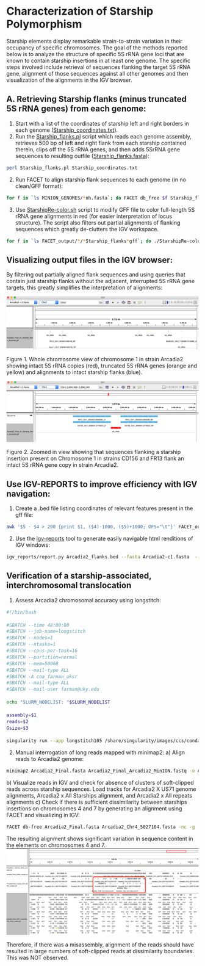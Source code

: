 # Characterization of Starship Polymorphism
Starship elements display remarkable strain-to-strain variation in their occupancy of specific chromosomes. The goal of the methods reported below is to analyze the structure of specific 5S rRNA gene loci that are known to contain starship insertions in at least one genome. The specific steps involved include retrieval of sequences flanking the target 5S rRNA gene, alignment of those sequences against all other genomes and then visualization of the alignments in the IGV browser.

## A. Retrieving Starship flanks (minus truncated 5S rRNA genes) from each genome:

1. Start with a list of the coordinates of starship left and right borders in each genome ([Starship_coordinates.txt](/data/Starship_coordinates.txt)).
2. Run the [Starship_flanks.pl](/scripts/Starship_flanks.pl) script which reads each genome assembly, retrieves 500 bp of left and right flank from each starship contained therein, clips off the 5S rRNA genes, and then adds 5SrRNA gene sequences to resulting outfile ([Starship_flanks.fasta](/data/Starship_flanks.fasta)):
```bash
perl Starship_flanks.pl Starship_coordinates.txt
```
2. Run FACET to align starship flank sequences to each genome (in no clean/GFF format):
```bash
for f in `ls MINION_GENOMES/*nh.fasta`; do FACET db_free $f Starship_flanks.fasta -nc -g; done
```
3. Use [StarshipRe-color.sh](/scripts/StarshipRe-color.sh) script to modify GFF file to color full-length 5S rRNA gene alignments in red (for easier interpretation of locus structure). The script also filters out partial alignments of flanking sequences which greatly de-clutters the IGV workspace.
```bash
for f in `ls FACET_output/*/*Starship_flanks*gff`; do ./StarshipRe-color.sh $f; rm $f; done
```
## Visualizing output files in the IGV browser:
By filtering out partially aligned flank sequences and using queries that contain just starship flanks without the adjacent, interrupted 5S rRNA gene targets, this greatly simplifies the interpretation of alignments:

![WholeChromosomeView.png](/data/WholeChromosomeView.png)

Figure 1. Whole chromosome view of chromosome 1 in strain Arcadia2 showing intact 5S rRNA copies (red), truncated 5S rRNA genes (orange and yellow) and alignments to intact starship flanks (blue).


![Intact5SrRNA.png](/data/Intact5SrRNA.png)

Figure 2. Zoomed in view showing that sequences flanking a starship insertion present on Chromosome 1 in strains CD156 and FR13 flank an intact 5S rRNA gene copy in strain Arcadia2.

## Use IGV-REPORTS to improve efficiency with IGV navigation:
1. Create a .bed file listing coordinates of relevant features present in the gff file:
```bash
awk '$5 - $4 > 200 {print $1, ($4)-1000, ($5)+1000; OFS="\t"}' FACET_output/Arcadia2-c1/Arcadia2-c1_Starship_flanks_recolored_noclean.gff > Arcadia_flanks.bed
```
2. Use the [igv-reports](https://github.com/igvteam/igv-reports) tool to generate easily navigable html renditions of IGV windows:
```bash
igv_reports/report.py Arcadia2_flanks.bed --fasta Arcadia2-c1.fasta  --flanking 1000 --tracks FACET_output/Arcadia2-c1/Arcadia2-c1_Starship_flanks_recolored_noclean.gff --output Arcadia_reports2.html
```
## Verification of a starship-associated, interchromosomal translocation
1. Assess Arcadia2 chromosomal accuracy using longstitch:
```bash
#!/bin/bash

#SBATCH --time 48:00:00
#SBATCH --job-name=longstitch
#SBATCH --nodes=1
#SBATCH --ntasks=1
#SBATCH --cpus-per-task=16
#SBATCH --partition=normal
#SBATCH --mem=500GB
#SBATCH --mail-type ALL
#SBATCH -A coa_farman_uksr
#SBATCH --mail-type ALL
#SBATCH --mail-user farman@uky.edu

echo "SLURM_NODELIST: "$SLURM_NODELIST

assembly=$1
reads=$2
Gsize=$3

singularity run --app longstitch105 /share/singularity/images/ccs/conda/amd-conda14-rocky8.sinf longstitch tigmint-ntLink-arks draft=$assembly reads=$reads G=$Gsize t=16
```
2. Manual interrogation of long reads mapped with minimap2:
a) Align reads to Arcadia2 genome:
```bash
minimap2 Arcadia2_Final.fasta Arcadia2_Final_Arcadia2_MinION.fastq -o Arcadia2_Final_Arcadia2_MinION_Sorted.bam
```
b) Visualize reads in IGV and check for absence of clusters of soft-clipped reads across starship sequences. Load tracks for Arcadia2 X US71 genome alignments, Arcadia2 x All Starships alignment, and Arcadia2 x All repeats alignments
c) Check if there is sufficient dissimilarity between starships insertions on chromosomes 4 and 7 by generating an alignment using FACET and visualizing in IGV:
```bash
FACET db-free Arcadia2_Final.fasta Arcadia2_Chr4_5027104.fasta -nc -g
```
The resulting alignment shows significant variation in sequence content in the elements on chromosomes 4 and 7. 
![Chr4Starship.png](/data/Chr4Starship.png)

Therefore, if there was a misassembly, alignment of the reads should have resulted in large numbers of soft-clipped reads at dissimilarity boundaries. This was NOT observed.

















